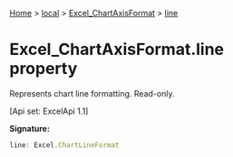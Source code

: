 [Home](./index) &gt; [local](local.md) &gt; [Excel\_ChartAxisFormat](local.excel_chartaxisformat.md) &gt; [line](local.excel_chartaxisformat.line.md)

# Excel\_ChartAxisFormat.line property

Represents chart line formatting. Read-only. 

 \[Api set: ExcelApi 1.1\]

**Signature:**
```javascript
line: Excel.ChartLineFormat
```
